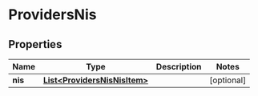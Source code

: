 
# ProvidersNis

## Properties
Name | Type | Description | Notes
------------ | ------------- | ------------- | -------------
**nis** | [**List&lt;ProvidersNisNisItem&gt;**](ProvidersNisNisItem.md) |  |  [optional]



